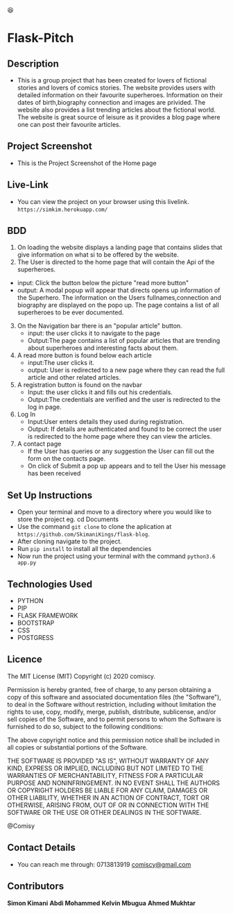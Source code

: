 :satisfied:

# Flask-Pitch

## Description

- This is a group project that has been created for lovers of fictional stories and lovers of comics stories. The website provides users with detailed information on their favourite superheroes. Information on their dates of birth,biography connection and images are privided. The website also provides a list trending articles about the fictional world. The website is great source of leisure as it provides a blog page where one can post their favourite articles.

## Project Screenshot

- This is the Project Screenshot of the Home page

  <!-- ![comicsy](comics/static/images/Screenshot.png) -->

## Live-Link

- You can view the project on your browser using this livelink. `https://simkim.herokuapp.com/`

## BDD

1.  On loading the website displays a landing page that contains slides that give information on what si to be offered by the website.
2.  The User is directed to the home page that will contain the Api of the superheroes.

- input: Click the button below the picture "read more button"
- output: A modal popup will appear that directs opens up information of the Superhero.
  The information on the Users fullnames,connection and biography are displayed on the popo up.
  The page contains a list of all superheroes to be ever documented.

3. On the Navigation bar there is an "popular article" button.
   - input: the user clicks it to navigate to the page
   - Output:The page contains a list of popular articles that are trending about superheroes and interesting facts about them.
4. A read more button is found below each article
   - input:The user clicks it.
   - output: User is redirected to a new page where they can read the full article and other related articles.
5. A registration button is found on the navbar
   - Input: the user clicks it and fills out his credentials.
   - Output:The credentials are verified and the user is redirected to the log in page.
6. Log In
   - Input:User enters details they used during registration.
   - Output: If details are authenticated and found to be correct the user is redirected to the home page where they can view the articles.
7. A contact page
   - If the User has queries or any suggestion the User can fill out the form on the contacts page.
   - On click of Submit a pop up appears and to tell the User his message has been received

## Set Up Instructions

- Open your terminal and move to a directory where you would like to store the project eg. cd Documents
- Use the command `git clone` to clone the aplication at `https://github.com/SkimaniKings/flask-blog`.
- After cloning navigate to the project.
- Run `pip install` to install all the dependencies
- Now run the project using your terminal with the command `python3.6 app.py`

## Technologies Used

- PYTHON
- PIP
- FLASK FRAMEWORK
- BOOTSTRAP
- CSS
- POSTGRESS

## Licence

The MIT License (MIT)
Copyright (c) 2020 comiscy.

Permission is hereby granted, free of charge, to any person obtaining a copy of this software and associated documentation files (the "Software"), to deal in the Software without restriction, including without limitation the rights to use, copy, modify, merge, publish, distribute, sublicense, and/or sell copies of the Software, and to permit persons to whom the Software is furnished to do so, subject to the following conditions:

The above copyright notice and this permission notice shall be included in all copies or substantial portions of the Software.

THE SOFTWARE IS PROVIDED "AS IS", WITHOUT WARRANTY OF ANY KIND, EXPRESS OR IMPLIED, INCLUDING BUT NOT LIMITED TO THE WARRANTIES OF MERCHANTABILITY, FITNESS FOR A PARTICULAR PURPOSE AND NONINFRINGEMENT. IN NO EVENT SHALL THE AUTHORS OR COPYRIGHT HOLDERS BE LIABLE FOR ANY CLAIM, DAMAGES OR OTHER LIABILITY, WHETHER IN AN ACTION OF CONTRACT, TORT OR OTHERWISE, ARISING FROM, OUT OF OR IN CONNECTION WITH THE SOFTWARE OR THE USE OR OTHER DEALINGS IN THE SOFTWARE.

@Comisy

## Contact Details

- You can reach me through:
  0713813919
  comiscy@gmail.com

## Contributors

**Simon Kimani**
**Abdi Mohammed**
**Kelvin Mbugua**
**Ahmed Mukhtar**
